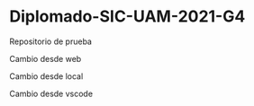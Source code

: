 # Diplomado-SIC-UAM-2021-G4
Repositorio de prueba

Cambio desde web

Cambio desde local

Cambio desde vscode